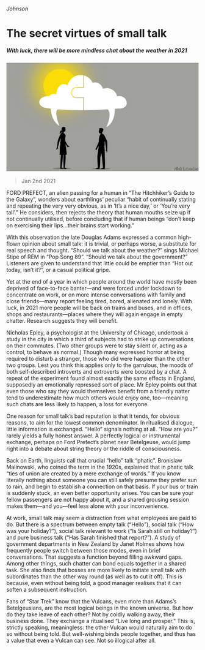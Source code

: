 ###### Johnson

# The secret virtues of small talk 

##### With luck, there will be more mindless chat about the weather in 2021 

![image](images/20210102_BKD001_0.jpg) 

> Jan 2nd 2021 


FORD PREFECT, an alien passing for a human in “The Hitchhiker’s Guide to the Galaxy”, wonders about earthlings’ peculiar “habit of continually stating and repeating the very very obvious, as in ‘It’s a nice day,’ or ‘You’re very tall’.” He considers, then rejects the theory that human mouths seize up if not continually utilised, before concluding that if human beings “don’t keep on exercising their lips…their brains start working.”


With this observation the late Douglas Adams expressed a common high-flown opinion about small talk: it is trivial, or perhaps worse, a substitute for real speech and thought. “Should we talk about the weather?” sings Michael Stipe of REM in “Pop Song 89”. “Should we talk about the government?” Listeners are given to understand that little could be emptier than “Hot out today, isn’t it?”, or a casual political gripe.



Yet at the end of a year in which people around the world have mostly been deprived of face-to-face banter—and were forced under lockdown to concentrate on work, or on more intense conversations with family and close friends—many report feeling tired, bored, alienated and lonely. With luck, in 2021 more people will be back on trains and buses, and in offices, shops and restaurants—places where they will again engage in empty chatter. Research suggests they will benefit.


Nicholas Epley, a psychologist at the University of Chicago, undertook a study in the city in which a third of subjects had to strike up conversations on their commutes. (Two other groups were to stay silent or, acting as a control, to behave as normal.) Though many expressed horror at being required to disturb a stranger, those who did were happier than the other two groups. Lest you think this applies only to the garrulous, the moods of both self-described introverts and extroverts were boosted by a chat. A repeat of the experiment found almost exactly the same effects in England, supposedly an emotionally repressed sort of place. Mr Epley points out that even those who say they would themselves benefit from a friendly natter tend to underestimate how much others would enjoy one, too—meaning such chats are less likely to happen, a loss for everyone.


One reason for small talk’s bad reputation is that it tends, for obvious reasons, to aim for the lowest common denominator. In ritualised dialogue, little information is exchanged. “Hello” signals nothing at all. “How are you?” rarely yields a fully honest answer. A perfectly logical or instrumental exchange, perhaps on Ford Prefect’s planet near Betelgeuse, would jump right into a debate about string theory or the riddle of consciousness.


Back on Earth, linguists call that crucial “hello” talk “phatic”. Bronislaw Malinowski, who coined the term in the 1920s, explained that in phatic talk “ties of union are created by a mere exchange of words.” If you know literally nothing about someone you can still safely presume they prefer sun to rain, and begin to establish a connection on that basis. If your bus or train is suddenly stuck, an even better opportunity arises. You can be sure your fellow passengers are not happy about it, and a shared grousing session makes them—and you—feel less alone with your inconvenience.


At work, small talk may seem a distraction from what employees are paid to do. But there is a spectrum between empty talk (“Hello”), social talk (“How was your holiday?”), social talk relevant to work (“Is Sarah still on holiday?”) and pure business talk (“Has Sarah finished that report?”). A study of government departments in New Zealand by Janet Holmes shows how frequently people switch between those modes, even in brief conversations. That suggests a function beyond filling awkward gaps. Among other things, such chatter can bond equals together in a shared task. She also finds that bosses are more likely to initiate small talk with subordinates than the other way round (as well as to cut it off). This is because, even without being told, a good manager realises that it can soften a subsequent instruction.


Fans of “Star Trek” know that the Vulcans, even more than Adams’s Betelgeusians, are the most logical beings in the known universe. But how do they take leave of each other? Not by coldly walking away, their business done. They exchange a ritualised “Live long and prosper.” This is, strictly speaking, meaningless: the other Vulcan would naturally aim to do so without being told. But well-wishing binds people together, and thus has a value that even a Vulcan can see. Not so illogical after all.

